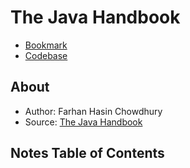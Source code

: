 # The Java Handbook

- [Bookmark](https://www.freecodecamp.org/news/the-java-handbook/#what-s-going-on-in-the-code)
- [Codebase](https://replit.com/@brbryant2639/FirstJavaReplit#Main.java)

## About

- Author: Farhan Hasin Chowdhury
- Source: [The Java Handbook](https://www.freecodecamp.org/news/the-java-handbook/)

## Notes Table of Contents
